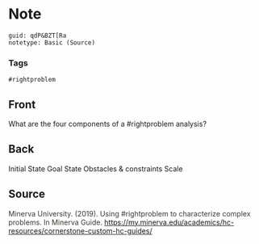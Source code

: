 # Note
```
guid: qdP&BZT[Ra
notetype: Basic (Source)
```

### Tags
```
#rightproblem
```

## Front
What are the four components of a #rightproblem analysis?


## Back
Initial State
Goal State
Obstacles & constraints
Scale


## Source
<span style="color: rgb(60, 55, 50); background-color: rgb(255, 255, 255);">Minerva University. (2019). Using #rightproblem to characterize complex problems. In Minerva Guide. </span><a href="https://my.minerva.edu/academics/hc-resources/cornerstone-custom-hc-guides/">https://my.minerva.edu/academics/hc-resources/cornerstone-custom-hc-guides/</a>
